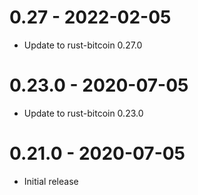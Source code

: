 # 0.27 - 2022-02-05

- Update to rust-bitcoin 0.27.0

# 0.23.0 - 2020-07-05

- Update to rust-bitcoin 0.23.0

# 0.21.0 - 2020-07-05

* Initial release
